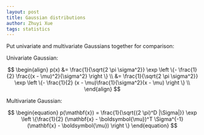 ```yaml
---
layout: post
title: Gaussian distributions
author: Zhuyi Xue
tags: statistics
---
```


Put univariate and multivariate Gaussians together for comparison:

Univariate Gaussian: 

$$
\begin{align}
p(x) 
&= \frac{1}{\sqrt{2 \pi \sigma^2}} \exp \left \{- \frac{1}{2} \frac{(x - \mu)^2}{\sigma^2} \right \} \\
&= \frac{1}{\sqrt{2 \pi \sigma^2}} \exp \left \{- \frac{1}{2} (x - \mu)\frac{1}{\sigma^2}(x - \mu) \right \} \\
\end{align}
$$


Multivariate Gaussian:

$$
\begin{equation}
p(\mathbf{x}) = \frac{1}{\sqrt{(2 \pi)^D |\Sigma|}} \exp \left \{\frac{1}{2} (\mathbf{x} - \boldsymbol{\mu})^T \Sigma^{-1} (\mathbf{x} - \boldsymbol{\mu}) \right \}
\end{equation}
$$
